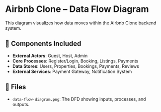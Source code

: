 # Airbnb Clone – Data Flow Diagram

This diagram visualizes how data moves within the Airbnb Clone backend system.

## 🧩 Components Included

- **External Actors**: Guest, Host, Admin
- **Core Processes**: Register/Login, Booking, Listings, Payments
- **Data Stores**: Users, Properties, Bookings, Payments, Reviews
- **External Services**: Payment Gateway, Notification System

## 📁 Files

- `data-flow-diagram.png`: The DFD showing inputs, processes, and outputs.
